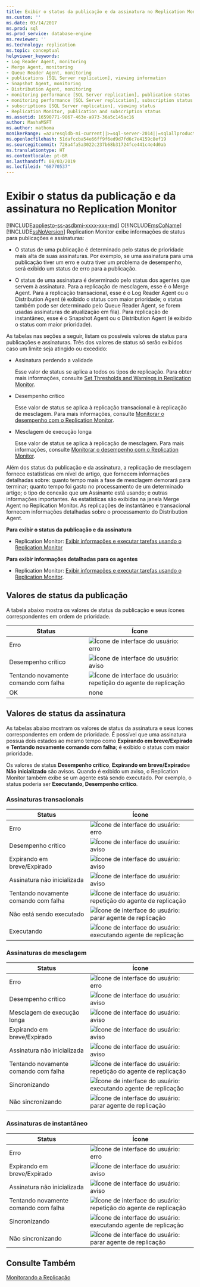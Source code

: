```yaml
---
title: Exibir o status da publicação e da assinatura no Replication Monitor | Microsoft Docs
ms.custom: ''
ms.date: 03/14/2017
ms.prod: sql
ms.prod_service: database-engine
ms.reviewer: ''
ms.technology: replication
ms.topic: conceptual
helpviewer_keywords:
- Log Reader Agent, monitoring
- Merge Agent, monitoring
- Queue Reader Agent, monitoring
- publications [SQL Server replication], viewing information
- Snapshot Agent, monitoring
- Distribution Agent, monitoring
- monitoring performance [SQL Server replication], publication status
- monitoring performance [SQL Server replication], subscription status
- subscriptions [SQL Server replication], viewing status
- Replication Monitor, publication and subscription status
ms.assetid: 16590771-9867-463e-a973-36a5c145ac16
author: MashaMSFT
ms.author: mathoma
monikerRange: =azuresqldb-mi-current||>=sql-server-2014||=sqlallproducts-allversions
ms.openlocfilehash: 51dafccba54e66ff9f6ed9d7fd6c7e4159c8ef19
ms.sourcegitcommit: 728a4fa5a3022c237b68b31724fce441c4e4d0ab
ms.translationtype: HT
ms.contentlocale: pt-BR
ms.lasthandoff: 08/03/2019
ms.locfileid: "68770537"
---
```

# <a name="view-publication-and-subscription-status-in-replication-monitor"></a>Exibir o status da publicação e da assinatura no Replication Monitor
[!INCLUDE[appliesto-ss-asdbmi-xxxx-xxx-md](../../../includes/appliesto-ss-asdbmi-xxxx-xxx-md.md)]
  O[!INCLUDE[msCoName](../../../includes/msconame-md.md)] [!INCLUDE[ssNoVersion](../../../includes/ssnoversion-md.md)] Replication Monitor exibe informações de status para publicações e assinaturas:  
  
-   O status de uma publicação é determinado pelo status de prioridade mais alta de suas assinaturas. Por exemplo, se uma assinatura para uma publicação tiver um erro e outra tiver um problema de desempenho, será exibido um status de erro para a publicação.  
  
-   O status de uma assinatura é determinado pelo status dos agentes que servem à assinatura. Para a replicação de mesclagem, esse é o Merge Agent. Para a replicação transacional, esse é o Log Reader Agent ou o Distribution Agent (é exibido o status com maior prioridade; o status também pode ser determinado pelo Queue Reader Agent, se forem usadas assinaturas de atualização em fila). Para replicação de instantâneo, esse é o Snapshot Agent ou o Distribution Agent (é exibido o status com maior prioridade).  
  
 As tabelas nas seções a seguir, listam os possíveis valores de status para publicações e assinaturas. Três dos valores de status só serão exibidos caso um limite seja atingido ou excedido:  
  
-   Assinatura perdendo a validade  
  
     Esse valor de status se aplica a todos os tipos de replicação. Para obter mais informações, consulte [Set Thresholds and Warnings in Replication Monitor](../../../relational-databases/replication/monitor/set-thresholds-and-warnings-in-replication-monitor.md).  
  
-   Desempenho crítico  
  
     Esse valor de status se aplica à replicação transacional e à replicação de mesclagem. Para mais informações, consulte [Monitorar o desempenho com o Replication Monitor](../../../relational-databases/replication/monitor/monitor-performance-with-replication-monitor.md).  
  
-   Mesclagem de execução longa  
  
     Esse valor de status se aplica à replicação de mesclagem. Para mais informações, consulte [Monitorar o desempenho com o Replication Monitor](../../../relational-databases/replication/monitor/monitor-performance-with-replication-monitor.md).  
  
 Além dos status da publicação e da assinatura, a replicação de mesclagem fornece estatísticas em nível de artigo, que fornecem informações detalhadas sobre: quanto tempo mais a fase de mesclagem demorará para terminar; quanto tempo foi gasto no processamento de um determinado artigo; o tipo de conexão que um Assinante está usando; e outras informações importantes. As estatísticas são exibidas na janela Merge Agent no Replication Monitor. As replicações de instantâneo e transacional fornecem informações detalhadas sobre o processamento do Distribution Agent.  
  
 **Para exibir o status da publicação e da assinatura**  
  
-   Replication Monitor: [Exibir informações e executar tarefas usando o Replication Monitor](../../../relational-databases/replication/monitor/view-information-and-perform-tasks-replication-monitor.md) 
  
 **Para exibir informações detalhadas para os agentes**  
  
-   Replication Monitor: [Exibir informações e executar tarefas usando o Replication Monitor](../../../relational-databases/replication/monitor/view-information-and-perform-tasks-replication-monitor.md).
  
## <a name="publication-status-values"></a>Valores de status da publicação  
 A tabela abaixo mostra os valores de status da publicação e seus ícones correspondentes em ordem de prioridade.  
  
|Status|Ícone|  
|------------|----------|  
|Erro|![Ícone de interface do usuário: erro](../../../database-engine/availability-groups/windows/media/repl-icon-error.gif "Ícone de interface do usuário: erro")|  
|Desempenho crítico|![Ícone de interface do usuário: aviso](../../../database-engine/availability-groups/windows/media/repl-icon-warn.gif "Ícone de interface do usuário: aviso")|  
|Tentando novamente comando com falha|![Ícone de interface do usuário: repetição do agente de replicação](../../../relational-databases/replication/monitor/media/repl-icon-retry.gif "Ícone de interface do usuário: repetição do agente de replicação")|  
|OK|none|  
  
## <a name="subscription-status-values"></a>Valores de status da assinatura  
 As tabelas abaixo mostram os valores de status da assinatura e seus ícones correspondentes em ordem de prioridade. É possível que uma assinatura possua dois estados ao mesmo tempo como **Expirando em breve/Expirado** e **Tentando novamente comando com falha**; é exibido o status com maior prioridade.  
  
 Os valores de status **Desempenho crítico**, **Expirando em breve/Expirado**e **Não inicializado** são avisos. Quando é exibido um aviso, o Replication Monitor também exibe se um agente está sendo executado. Por exemplo, o status poderia ser **Executando, Desempenho crítico**.  
  
### <a name="transactional-subscriptions"></a>Assinaturas transacionais  
  
|Status|Ícone|  
|------------|----------|  
|Erro|![Ícone de interface do usuário: erro](../../../database-engine/availability-groups/windows/media/repl-icon-error.gif "Ícone de interface do usuário: erro")|  
|Desempenho crítico|![Ícone de interface do usuário: aviso](../../../database-engine/availability-groups/windows/media/repl-icon-warn.gif "Ícone de interface do usuário: aviso")|  
|Expirando em breve/Expirado|![Ícone de interface do usuário: aviso](../../../database-engine/availability-groups/windows/media/repl-icon-warn.gif "Ícone de interface do usuário: aviso")|  
|Assinatura não inicializada|![Ícone de interface do usuário: aviso](../../../database-engine/availability-groups/windows/media/repl-icon-warn.gif "Ícone de interface do usuário: aviso")|  
|Tentando novamente comando com falha|![Ícone de interface do usuário: repetição do agente de replicação](../../../relational-databases/replication/monitor/media/repl-icon-retry.gif "Ícone de interface do usuário: repetição do agente de replicação")|  
|Não está sendo executado|![Ícone de interface do usuário: parar agente de replicação](../../../relational-databases/replication/monitor/media/repl-icon-stopped.gif "Ícone de interface do usuário: parar agente de replicação")|  
|Executando|![Ícone de interface do usuário: executando agente de replicação](../../../relational-databases/replication/monitor/media/repl-icon-running.gif "Ícone de interface do usuário: executando agente de replicação")|  
  
### <a name="merge-subscriptions"></a>Assinaturas de mesclagem  
  
|Status|Ícone|  
|------------|----------|  
|Erro|![Ícone de interface do usuário: erro](../../../database-engine/availability-groups/windows/media/repl-icon-error.gif "Ícone de interface do usuário: erro")|  
|Desempenho crítico|![Ícone de interface do usuário: aviso](../../../database-engine/availability-groups/windows/media/repl-icon-warn.gif "Ícone de interface do usuário: aviso")|  
|Mesclagem de execução longa|![Ícone de interface do usuário: aviso](../../../database-engine/availability-groups/windows/media/repl-icon-warn.gif "Ícone de interface do usuário: aviso")|  
|Expirando em breve/Expirado|![Ícone de interface do usuário: aviso](../../../database-engine/availability-groups/windows/media/repl-icon-warn.gif "Ícone de interface do usuário: aviso")|  
|Assinatura não inicializada|![Ícone de interface do usuário: aviso](../../../database-engine/availability-groups/windows/media/repl-icon-warn.gif "Ícone de interface do usuário: aviso")|  
|Tentando novamente comando com falha|![Ícone de interface do usuário: repetição do agente de replicação](../../../relational-databases/replication/monitor/media/repl-icon-retry.gif "Ícone de interface do usuário: repetição do agente de replicação")|  
|Sincronizando|![Ícone de interface do usuário: executando agente de replicação](../../../relational-databases/replication/monitor/media/repl-icon-running.gif "Ícone de interface do usuário: executando agente de replicação")|  
|Não sincronizando|![Ícone de interface do usuário: parar agente de replicação](../../../relational-databases/replication/monitor/media/repl-icon-stopped.gif "Ícone de interface do usuário: parar agente de replicação")|  
  
### <a name="snapshot-subscriptions"></a>Assinaturas de instantâneo  
  
|Status|Ícone|  
|------------|----------|  
|Erro|![Ícone de interface do usuário: erro](../../../database-engine/availability-groups/windows/media/repl-icon-error.gif "Ícone de interface do usuário: erro")|  
|Expirando em breve/Expirado|![Ícone de interface do usuário: aviso](../../../database-engine/availability-groups/windows/media/repl-icon-warn.gif "Ícone de interface do usuário: aviso")|  
|Assinatura não inicializada|![Ícone de interface do usuário: aviso](../../../database-engine/availability-groups/windows/media/repl-icon-warn.gif "Ícone de interface do usuário: aviso")|  
|Tentando novamente comando com falha|![Ícone de interface do usuário: repetição do agente de replicação](../../../relational-databases/replication/monitor/media/repl-icon-retry.gif "Ícone de interface do usuário: repetição do agente de replicação")|  
|Sincronizando|![Ícone de interface do usuário: executando agente de replicação](../../../relational-databases/replication/monitor/media/repl-icon-running.gif "Ícone de interface do usuário: executando agente de replicação")|  
|Não sincronizando|![Ícone de interface do usuário: parar agente de replicação](../../../relational-databases/replication/monitor/media/repl-icon-stopped.gif "Ícone de interface do usuário: parar agente de replicação")|  
  
## <a name="see-also"></a>Consulte Também  
 [Monitorando a Replicação](../../../relational-databases/replication/monitor/monitoring-replication.md)  
  
  
